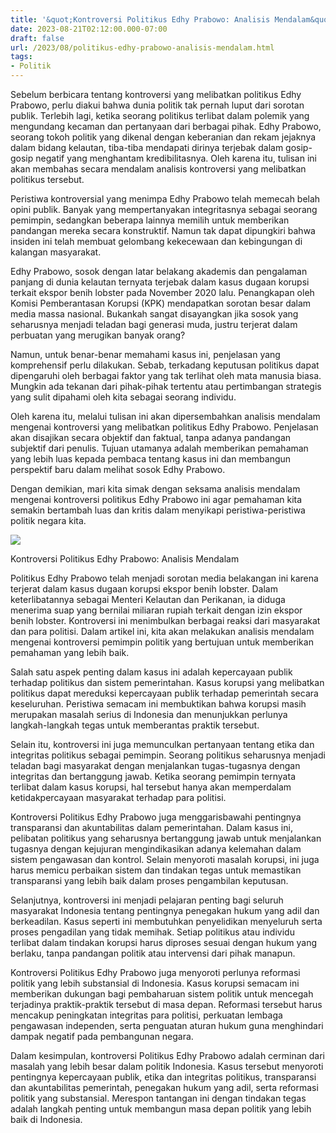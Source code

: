 ```yaml
---
title: '&quot;Kontroversi Politikus Edhy Prabowo: Analisis Mendalam&quot;'
date: 2023-08-21T02:12:00.000-07:00
draft: false
url: /2023/08/politikus-edhy-prabowo-analisis-mendalam.html
tags: 
- Politik
---
```


  

Sebelum berbicara tentang kontroversi yang melibatkan politikus Edhy Prabowo, perlu diakui bahwa dunia politik tak pernah luput dari sorotan publik. Terlebih lagi, ketika seorang politikus terlibat dalam polemik yang mengundang kecaman dan pertanyaan dari berbagai pihak. Edhy Prabowo, seorang tokoh politik yang dikenal dengan keberanian dan rekam jejaknya dalam bidang kelautan, tiba-tiba mendapati dirinya terjebak dalam gosip-gosip negatif yang menghantam kredibilitasnya. Oleh karena itu, tulisan ini akan membahas secara mendalam analisis kontroversi yang melibatkan politikus tersebut.

  

Peristiwa kontroversial yang menimpa Edhy Prabowo telah memecah belah opini publik. Banyak yang mempertanyakan integritasnya sebagai seorang pemimpin, sedangkan beberapa lainnya memilih untuk memberikan pandangan mereka secara konstruktif. Namun tak dapat dipungkiri bahwa insiden ini telah membuat gelombang kekecewaan dan kebingungan di kalangan masyarakat.

  

Edhy Prabowo, sosok dengan latar belakang akademis dan pengalaman panjang di dunia kelautan ternyata terjebak dalam kasus dugaan korupsi terkait ekspor benih lobster pada November 2020 lalu. Penangkapan oleh Komisi Pemberantasan Korupsi (KPK) mendapatkan sorotan besar dalam media massa nasional. Bukankah sangat disayangkan jika sosok yang seharusnya menjadi teladan bagi generasi muda, justru terjerat dalam perbuatan yang merugikan banyak orang?

  

Namun, untuk benar-benar memahami kasus ini, penjelasan yang komprehensif perlu dilakukan. Sebab, terkadang keputusan politikus dapat dipengaruhi oleh berbagai faktor yang tak terlihat oleh mata manusia biasa. Mungkin ada tekanan dari pihak-pihak tertentu atau pertimbangan strategis yang sulit dipahami oleh kita sebagai seorang individu.

  

Oleh karena itu, melalui tulisan ini akan dipersembahkan analisis mendalam mengenai kontroversi yang melibatkan politikus Edhy Prabowo. Penjelasan akan disajikan secara objektif dan faktual, tanpa adanya pandangan subjektif dari penulis. Tujuan utamanya adalah memberikan pemahaman yang lebih luas kepada pembaca tentang kasus ini dan membangun perspektif baru dalam melihat sosok Edhy Prabowo.

  

Dengan demikian, mari kita simak dengan seksama analisis mendalam mengenai kontroversi politikus Edhy Prabowo ini agar pemahaman kita semakin bertambah luas dan kritis dalam menyikapi peristiwa-peristiwa politik negara kita.

  

![](https://images-tm.tempo.co/all/2020/07/04/746949/746949_1200.jpg)

  

Kontroversi Politikus Edhy Prabowo: Analisis Mendalam

  

Politikus Edhy Prabowo telah menjadi sorotan media belakangan ini karena terjerat dalam kasus dugaan korupsi ekspor benih lobster. Dalam keterlibatannya sebagai Menteri Kelautan dan Perikanan, ia diduga menerima suap yang bernilai miliaran rupiah terkait dengan izin ekspor benih lobster. Kontroversi ini menimbulkan berbagai reaksi dari masyarakat dan para politisi. Dalam artikel ini, kita akan melakukan analisis mendalam mengenai kontroversi pemimpin politik yang bertujuan untuk memberikan pemahaman yang lebih baik.

  

Salah satu aspek penting dalam kasus ini adalah kepercayaan publik terhadap politikus dan sistem pemerintahan. Kasus korupsi yang melibatkan politikus dapat mereduksi kepercayaan publik terhadap pemerintah secara keseluruhan. Peristiwa semacam ini membuktikan bahwa korupsi masih merupakan masalah serius di Indonesia dan menunjukkan perlunya langkah-langkah tegas untuk memberantas praktik tersebut.

  

Selain itu, kontroversi ini juga memunculkan pertanyaan tentang etika dan integritas politikus sebagai pemimpin. Seorang politikus seharusnya menjadi teladan bagi masyarakat dengan menjalankan tugas-tugasnya dengan integritas dan bertanggung jawab. Ketika seorang pemimpin ternyata terlibat dalam kasus korupsi, hal tersebut hanya akan memperdalam ketidakpercayaan masyarakat terhadap para politisi.

  

Kontroversi Politikus Edhy Prabowo juga menggarisbawahi pentingnya transparansi dan akuntabilitas dalam pemerintahan. Dalam kasus ini, pelibatan politikus yang seharusnya bertanggung jawab untuk menjalankan tugasnya dengan kejujuran mengindikasikan adanya kelemahan dalam sistem pengawasan dan kontrol. Selain menyoroti masalah korupsi, ini juga harus memicu perbaikan sistem dan tindakan tegas untuk memastikan transparansi yang lebih baik dalam proses pengambilan keputusan.

  

Selanjutnya, kontroversi ini menjadi pelajaran penting bagi seluruh masyarakat Indonesia tentang pentingnya penegakan hukum yang adil dan berkeadilan. Kasus seperti ini membutuhkan penyelidikan menyeluruh serta proses pengadilan yang tidak memihak. Setiap politikus atau individu terlibat dalam tindakan korupsi harus diproses sesuai dengan hukum yang berlaku, tanpa pandangan politik atau intervensi dari pihak manapun.

  

Kontroversi Politikus Edhy Prabowo juga menyoroti perlunya reformasi politik yang lebih substansial di Indonesia. Kasus korupsi semacam ini memberikan dukungan bagi pembaharuan sistem politik untuk mencegah terjadinya praktik-praktik tersebut di masa depan. Reformasi tersebut harus mencakup peningkatan integritas para politisi, perkuatan lembaga pengawasan independen, serta penguatan aturan hukum guna menghindari dampak negatif pada pembangunan negara.

  

Dalam kesimpulan, kontroversi Politikus Edhy Prabowo adalah cerminan dari masalah yang lebih besar dalam politik Indonesia. Kasus tersebut menyoroti pentingnya kepercayaan publik, etika dan integritas politikus, transparansi dan akuntabilitas pemerintah, penegakan hukum yang adil, serta reformasi politik yang substansial. Merespon tantangan ini dengan tindakan tegas adalah langkah penting untuk membangun masa depan politik yang lebih baik di Indonesia.
